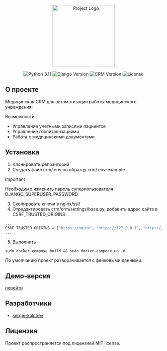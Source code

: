 <p align="center">
      <img src="https://i.ibb.co/DYdd64d/noun-hospital-1891627.png" alt="Project Logo" width="200">
</p>

<p align="center">
   <img src="https://img.shields.io/badge/Python-3.11-blue" alt="Python 3.11">
   <img src="https://img.shields.io/badge/Django-5.0-success" alt="Django Version">
   <img src="https://img.shields.io/badge/CRM-1.0-blue" alt="CRM Version">
   <img src="https://img.shields.io/badge/License-MIT-success" alt="License">
</p>

## О проекте

Медицинская CRM для автоматизации работы медицинского учреждения:

Возможности: 
- Управление учетными записями пациентов 
- Управление госпитализациями 
- Работа с медицинскими документами

## Установка

1. Клонировать репозиторий
2. Cоздать файл crm/.env по образцу crm/.env-example

> [!IMPORTANT]
> Необходимо изменить пароль суперпользователя DJANGO_SUPERUSER_PASSWORD


3. Скопировать ключи в nginx/ssl/
4. Отредактировать crm/crm/settings/base.py, добавить адрес сайта в CSRF_TRUSTED_ORIGINS:

```python
...
CSRF_TRUSTED_ORIGINS = ["https://nginx", "https://127.0.0.1", "https://mysite.com"]
...
```

5. Выполнить
```commandline
sudo docker-compose build && sudo docker-compose up -d
```

По умолчанию проект разворачивается с фейковыми данными.

## Демо-версия

[перейти](https://91.236.198.62)

## Разработчики

- [sergei-kolchev](https://github.com/sergei-kolchev)

## Лицензия

Проект распространяется под лицензией MIT license.